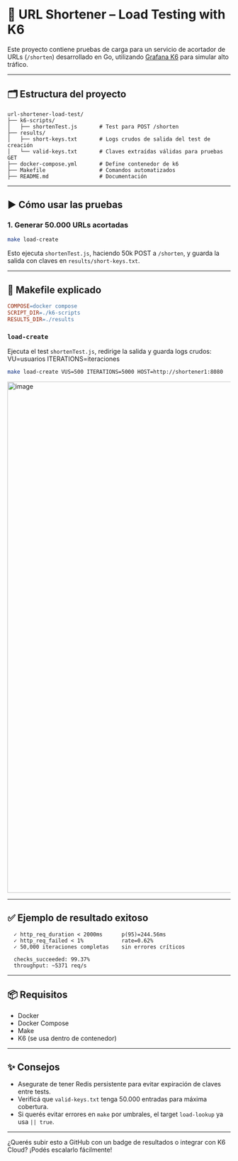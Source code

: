 # 🔗 URL Shortener – Load Testing with K6

Este proyecto contiene pruebas de carga para un servicio de acortador de URLs (`/shorten`) desarrollado en Go, utilizando [Grafana K6](https://k6.io) para simular alto tráfico.

---

## 🗂 Estructura del proyecto

```
url-shortener-load-test/
├── k6-scripts/
│   ├── shortenTest.js       # Test para POST /shorten
├── results/
│   ├── short-keys.txt       # Logs crudos de salida del test de creación
│   └── valid-keys.txt       # Claves extraídas válidas para pruebas GET
├── docker-compose.yml       # Define contenedor de k6
├── Makefile                 # Comandos automatizados
├── README.md                # Documentación
```

---

## ▶️ Cómo usar las pruebas

### 1. Generar 50.000 URLs acortadas

```bash
make load-create
```

Esto ejecuta `shortenTest.js`, haciendo 50k POST a `/shorten`, y guarda la salida con claves en `results/short-keys.txt`.

---

## 🧪 Makefile explicado

```makefile
COMPOSE=docker compose
SCRIPT_DIR=./k6-scripts
RESULTS_DIR=./results
```

### `load-create`
Ejecuta el test `shortenTest.js`, redirige la salida y guarda logs crudos:
VU=usuarios
ITERATIONS=iteraciones
```bash
make load-create VUS=500 ITERATIONS=5000 HOST=http://shortener1:8080
```

<img width="1151" alt="image" src="https://github.com/user-attachments/assets/e1a24294-ff51-483f-ad93-c672d5df1da4" />

---

## ✅ Ejemplo de resultado exitoso

```
  ✓ http_req_duration < 2000ms      p(95)=244.56ms
  ✓ http_req_failed < 1%            rate=0.62%
  ✓ 50,000 iteraciones completas    sin errores críticos

  checks_succeeded: 99.37%
  throughput: ~5371 req/s
```

---

## 📦 Requisitos

- Docker
- Docker Compose
- Make
- K6 (se usa dentro de contenedor)

---

## ✨ Consejos

- Asegurate de tener Redis persistente para evitar expiración de claves entre tests.
- Verificá que `valid-keys.txt` tenga 50.000 entradas para máxima cobertura.
- Si querés evitar errores en `make` por umbrales, el target `load-lookup` ya usa `|| true`.

---

¿Querés subir esto a GitHub con un badge de resultados o integrar con K6 Cloud? ¡Podés escalarlo fácilmente!

